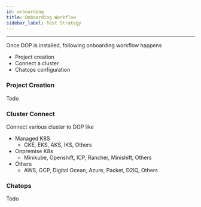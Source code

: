 ```yaml
---
id: onboarding
title: Onboarding Workflow
sidebar_label: Test Strategy
---
```

------
Once DOP is installed, following onboarding workflow happens
- Project creation
- Connect a cluster
- Chatops configuration

### Project Creation
Todo

### Cluster Connect
Connect various cluster to DOP like
- Managed K8S
  - GKE, EKS, AKS, IKS, Others 
- Onpremise K8s
  - Minikube, Openshift, ICP, Rancher, Minishift, Others
- Others
  - AWS, GCP, Digital Ocean, Azure, Packet, D2IQ, Others


### Chatops
Todo
